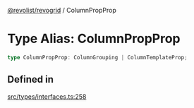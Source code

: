 [@revolist/revogrid](README.md) / ColumnPropProp

# Type Alias: ColumnPropProp

```ts
type ColumnPropProp: ColumnGrouping | ColumnTemplateProp;
```

## Defined in

[src/types/interfaces.ts:258](https://github.com/revolist/revogrid/blob/2a9402fdf050fa45d175b041168181a63cd72777/src/types/interfaces.ts#L258)
